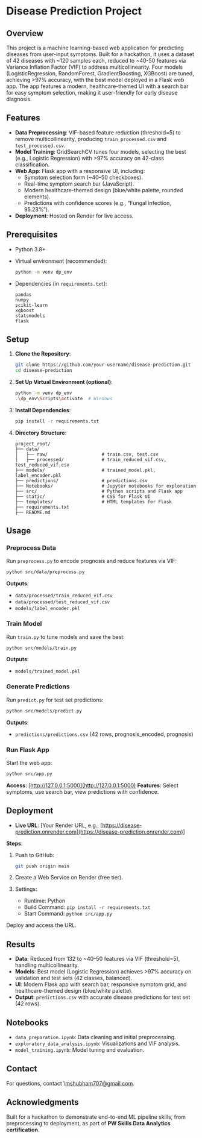 


# Disease Prediction Project

## Overview
This project is a machine learning-based web application for predicting diseases from user-input symptoms. Built for a hackathon, it uses a dataset of 42 diseases with ~120 samples each, reduced to ~40-50 features via Variance Inflation Factor (VIF) to address multicollinearity. Four models (LogisticRegression, RandomForest, GradientBoosting, XGBoost) are tuned, achieving >97% accuracy, with the best model deployed in a Flask web app. The app features a modern, healthcare-themed UI with a search bar for easy symptom selection, making it user-friendly for early disease diagnosis.

## Features
- **Data Preprocessing**: VIF-based feature reduction (threshold=5) to remove multicollinearity, producing `train_processed.csv` and `test_processed.csv`.
- **Model Training**: GridSearchCV tunes four models, selecting the best (e.g., Logistic Regression) with >97% accuracy on 42-class classification.
- **Web App**: Flask app with a responsive UI, including:
  - Symptom selection form (~40–50 checkboxes).
  - Real-time symptom search bar (JavaScript).
  - Modern healthcare-themed design (blue/white palette, rounded elements).
  - Predictions with confidence scores (e.g., “Fungal infection, 95.23%”).
- **Deployment**: Hosted on Render for live access.

## Prerequisites
- Python 3.8+
- Virtual environment (recommended):
   
  ```bash
  python -m venv dp_env


* Dependencies (in `requirements.txt`):

  ```
  pandas
  numpy
  scikit-learn
  xgboost
  statsmodels
  flask
  ```

## Setup

1. **Clone the Repository**:

   ```bash
   git clone https://github.com/your-username/disease-prediction.git
   cd disease-prediction
   ```

2. **Set Up Virtual Environment (optional)**:

   ```bash
   python -m venv dp_env
   .\dp_env\Scripts\activate  # Windows
   ```

3. **Install Dependencies**:

   ```bash
   pip install -r requirements.txt
   ```

4. **Directory Structure**:

   ```
   project_root/
   ├── data/
   │   ├── raw/                    # train.csv, test.csv
   │   ├── processed/              # train_reduced_vif.csv, test_reduced_vif.csv
   ├── models/                     # trained_model.pkl, label_encoder.pkl
   ├── predictions/                # predictions.csv
   ├── Notebooks/                  # Jupyter notebooks for exploration
   ├── src/                        # Python scripts and Flask app
   ├── static/                     # CSS for Flask UI
   ├── templates/                  # HTML templates for Flask
   ├── requirements.txt
   ├── README.md
   ```

## Usage

### Preprocess Data

Run `preprocess.py` to encode prognosis and reduce features via VIF:

```bash
python src/data/preprocess.py
```

**Outputs**:

* `data/processed/train_reduced_vif.csv`
* `data/processed/test_reduced_vif.csv`
* `models/label_encoder.pkl`

### Train Model

Run `train.py` to tune models and save the best:

```bash
python src/models/train.py
```

**Outputs**:

* `models/trained_model.pkl`

### Generate Predictions

Run `predict.py` for test set predictions:

```bash
python src/models/predict.py
```

**Outputs**:

* `predictions/predictions.csv` (42 rows, prognosis\_encoded, prognosis)

### Run Flask App

Start the web app:

```bash
python src/app.py
```

**Access**: [http://127.0.0.1:5000](http://127.0.0.1:5000)
**Features**: Select symptoms, use search bar, view predictions with confidence.

## Deployment

* **Live URL**: \[Your Render URL, e.g., [https://disease-prediction.onrender.com](https://disease-prediction.onrender.com)]

**Steps**:

1. Push to GitHub:

   ```bash
   git push origin main
   ```
2. Create a Web Service on Render (free tier).
3. Settings:

   * Runtime: Python
   * Build Command: `pip install -r requirements.txt`
   * Start Command: `python src/app.py`

Deploy and access the URL.

## Results

* **Data**: Reduced from 132 to \~40–50 features via VIF (threshold=5), handling multicollinearity.
* **Models**: Best model (Logistic Regression) achieves >97% accuracy on validation and test sets (42 classes, balanced).
* **UI**: Modern Flask app with search bar, responsive symptom grid, and healthcare-themed design (blue/white palette).
* **Output**: `predictions.csv` with accurate disease predictions for test set (42 rows).

## Notebooks

* `data_preparation.ipynb`: Data cleaning and initial preprocessing.
* `exploratory_data_analysis.ipynb`: Visualizations and VIF analysis.
* `model_training.ipynb`: Model tuning and evaluation.

## Contact

For questions, contact \mshubham707@gmail.com.

## Acknowledgments

Built for a hackathon to demonstrate end-to-end ML pipeline skills, from preprocessing to deployment, as part of **PW Skills Data Analytics certification**.
